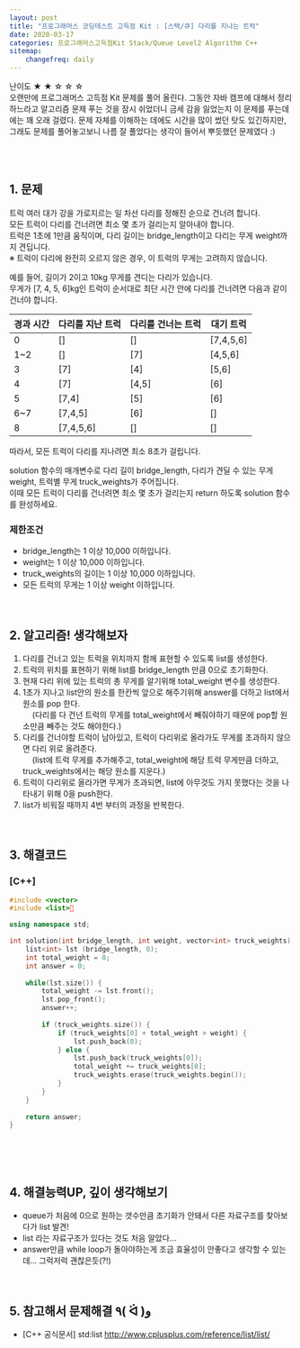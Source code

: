 ```yaml
---
layout: post
title: "프로그래머스 코딩테스트 고득점 Kit : [스택/큐] 다리를 지나는 트럭"
date: 2020-03-17
categories: 프로그래머스고득점Kit Stack/Queue Level2 Algorithm C++
sitemap:
    changefreq: daily
---
```


난이도 ★ ★ ☆ ☆ ☆  
오랜만에 프로그래머스 고득점 Kit 문제를 풀어 올린다. 그동안 자바 캠프에 대해서 정리하느라고 알고리즘 문제 푸는 것을 잠시 쉬었더니 금세 감을 잃었는지 이 문제를 푸는데에는 꽤 오래 걸렸다. 문제 자체를 이해하는 데에도 시간을 많이 썼던 탓도 있긴하지만, 그래도 문제를 풀어놓고보니 나름 잘 풀었다는 생각이 들어서 뿌듯했던 문제였다 :)  
<br/>

<br/>

## 1. 문제
트럭 여러 대가 강을 가로지르는 일 차선 다리를 정해진 순으로 건너려 합니다.  
모든 트럭이 다리를 건너려면 최소 몇 초가 걸리는지 알아내야 합니다.  
트럭은 1초에 1만큼 움직이며, 다리 길이는 bridge_length이고 다리는 무게 weight까지 견딥니다.  
※ 트럭이 다리에 완전히 오르지 않은 경우, 이 트럭의 무게는 고려하지 않습니다.  

예를 들어, 길이가 2이고 10kg 무게를 견디는 다리가 있습니다.  
무게가 [7, 4, 5, 6]kg인 트럭이 순서대로 최단 시간 안에 다리를 건너려면 다음과 같이 건너야 합니다.

|경과 시간|다리를 지난 트럭|다리를 건너는 트럭|대기 트럭|
|------|---|---|---|
|0|[]|[]|[7,4,5,6]|
|1~2|[]|[7]|[4,5,6]|
|3|[7]|[4]|[5,6]|
|4|[7]|[4,5]|[6]|
|5|[7,4]|[5]|[6]|
|6~7|[7,4,5]|[6]|[]|
|8|[7,4,5,6]|[]|[]|

따라서, 모든 트럭이 다리를 지나려면 최소 8초가 걸립니다.

solution 함수의 매개변수로 다리 길이 bridge_length, 다리가 견딜 수 있는 무게 weight, 트럭별 무게 truck_weights가 주어집니다.  
이때 모든 트럭이 다리를 건너려면 최소 몇 초가 걸리는지 return 하도록 solution 함수를 완성하세요.

### 제한조건
- bridge_length는 1 이상 10,000 이하입니다.
- weight는 1 이상 10,000 이하입니다.
- truck_weights의 길이는 1 이상 10,000 이하입니다.
- 모든 트럭의 무게는 1 이상 weight 이하입니다.
<br/><br/><br/>

## 2. 알고리즘! 생각해보자
1) 다리를 건너고 있는 트럭을 위치까지 함께 표현할 수 있도록 list를 생성한다.  
2) 트럭의 위치를 표현하기 위해 list를 bridge_length 만큼 0으로 초기화한다.  
3) 현재 다리 위에 있는 트럭의 총 무게를 알기위해 total_weight 변수를 생성한다.  
4) 1초가 지나고 list안의 원소를 한칸씩 앞으로 해주기위해 answer를 더하고 list에서 원소를 pop 한다.  
ㅤ (다리를 다 건넌 트럭의 무게를 total_weight에서 빼줘야하기 때문에 pop할 원소만큼 빼주는 것도 해야한다.)  
5) 다리를 건너야할 트럭이 남아있고, 트럭이 다리위로 올라가도 무게를 초과하지 않으면 다리 위로 올려준다.  
ㅤ (list에 트럭 무게를 추가해주고, total_weight에 해당 트럭 무게만큼 더하고, truck_weights에서는 해당 원소를 지운다.)  
6) 트럭이 다리위로 올라가면 무게가 초과되면, list에 아무것도 가지 못했다는 것을 나타내기 위해 0을 push한다.  
7) list가 비워질 때까지 4번 부터의 과정을 반복한다.  
<br/><br/>

## 3. 해결코드
### [C++]
```c++
#include <vector>
#include <list>

using namespace std;

int solution(int bridge_length, int weight, vector<int> truck_weights) {
    list<int> lst (bridge_length, 0);
    int total_weight = 0;
    int answer = 0;
    
    while(lst.size()) {
        total_weight -= lst.front();
        lst.pop_front();
        answer++;
        
        if (truck_weights.size()) {
            if (truck_weights[0] + total_weight > weight) {
                lst.push_back(0);
            } else {
                lst.push_back(truck_weights[0]);
                total_weight += truck_weights[0];
                truck_weights.erase(truck_weights.begin());
            }
        }
    }
    
    return answer;
}
```
<br/><br/><br/>

## 4. 해결능력UP, 깊이 생각해보기
- queue가 처음에 0으로 원하는 갯수만큼 초기화가 안돼서 다른 자료구조를 찾아보다가 list 발견!
- list 라는 자료구조가 있다는 것도 처음 알았다...
- answer만큼 while loop가 돌아야하는게 조금 효율성이 안좋다고 생각할 수 있는데... 그럭저럭 괜찮은듯(?!)
<br/><br/><br/>

## 5. 참고해서 문제해결 ٩( ᐛ )و
- [C++ 공식문서] std:list <http://www.cplusplus.com/reference/list/list/>
<br/><br/><br/>
